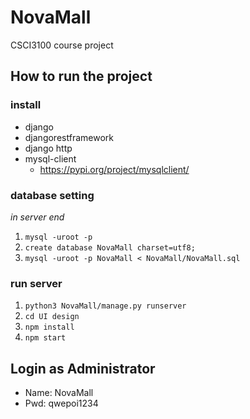 # NovaMall
CSCI3100 course project

## How to run the project
### install
- django
- djangorestframework
- django http
- mysql-client
    - https://pypi.org/project/mysqlclient/

### database setting
*in server end*
1. `mysql -uroot -p`
2. `create database NovaMall charset=utf8;`
3. `mysql -uroot -p NovaMall < NovaMall/NovaMall.sql`

### run server
1. `python3 NovaMall/manage.py runserver`
2. `cd UI design`
3. `npm install`
4. `npm start`

## Login as Administrator
- Name: NovaMall
- Pwd: qwepoi1234